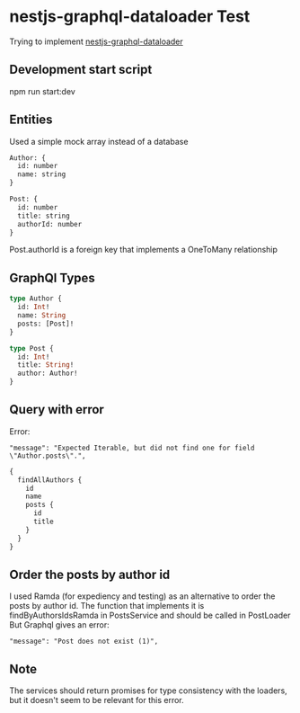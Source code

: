 # nestjs-graphql-dataloader Test

Trying to implement [nestjs-graphql-dataloader](https://github.com/TreeMan360/nestjs-graphql-dataloader)

## Development start script

npm run start:dev

## Entities

Used a simple mock array instead of a database

```graphql
Author: {
  id: number
  name: string
}
```

```graphql
Post: {
  id: number
  title: string
  authorId: number
}
```

Post.authorId is a foreign key that implements a OneToMany relationship

## GraphQl Types

```graphql
type Author {
  id: Int!
  name: String
  posts: [Post]!
}
```

```graphql
type Post {
  id: Int!
  title: String!
  author: Author!
}
```

## Query with error

Error:

```
"message": "Expected Iterable, but did not find one for field \"Author.posts\".",
```

```graphql
{
  findAllAuthors {
    id
    name
    posts {
      id
      title
    }
  }
}
```

## Order the posts by author id

I used Ramda (for expediency and testing) as an alternative to order the posts by author id.
The function that implements it is findByAuthorsIdsRamda in PostsService and should be called in PostLoader
But Graphql gives an error:

```
"message": "Post does not exist (1)",
```


## Note

The services should return promises for type consistency with the loaders, but it doesn't seem to be relevant for this error.
